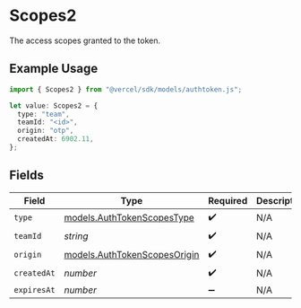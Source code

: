 # Scopes2

The access scopes granted to the token.

## Example Usage

```typescript
import { Scopes2 } from "@vercel/sdk/models/authtoken.js";

let value: Scopes2 = {
  type: "team",
  teamId: "<id>",
  origin: "otp",
  createdAt: 6902.11,
};
```

## Fields

| Field                                                              | Type                                                               | Required                                                           | Description                                                        |
| ------------------------------------------------------------------ | ------------------------------------------------------------------ | ------------------------------------------------------------------ | ------------------------------------------------------------------ |
| `type`                                                             | [models.AuthTokenScopesType](../models/authtokenscopestype.md)     | :heavy_check_mark:                                                 | N/A                                                                |
| `teamId`                                                           | *string*                                                           | :heavy_check_mark:                                                 | N/A                                                                |
| `origin`                                                           | [models.AuthTokenScopesOrigin](../models/authtokenscopesorigin.md) | :heavy_check_mark:                                                 | N/A                                                                |
| `createdAt`                                                        | *number*                                                           | :heavy_check_mark:                                                 | N/A                                                                |
| `expiresAt`                                                        | *number*                                                           | :heavy_minus_sign:                                                 | N/A                                                                |